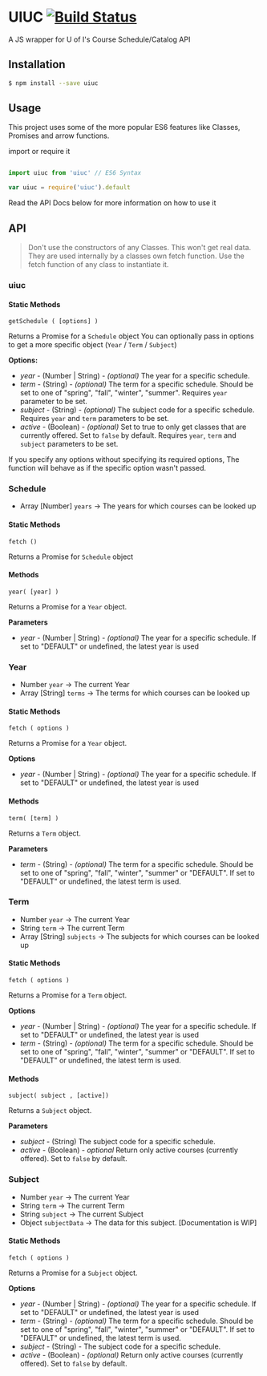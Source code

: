 # UIUC [![Build Status](https://travis-ci.org/pranaygp/uiuc.svg?branch=master)](https://travis-ci.org/pranaygp/uiuc)

A JS wrapper for U of I's Course Schedule/Catalog API

## Installation

```Bash
$ npm install --save uiuc
```

## Usage

This project uses some of the more popular ES6 features like Classes, Promises and arrow functions.

import or require it

```Javascript

import uiuc from 'uiuc' // ES6 Syntax

var uiuc = require('uiuc').default

```

Read the API Docs below for more information on how to use it

## API

> Don't use the constructors of any Classes. This won't get real data. They are used internally by a classes own fetch function. Use the fetch function of any class to instantiate it.

### uiuc

#### Static Methods

`getSchedule ( [options] )`

Returns a Promise for a `Schedule` object
You can optionally pass in options to get a more specific object (`Year` / `Term` / `Subject`)

**Options:**

* *year* - (Number | String) - *(optional)* The year for a specific schedule.
* *term* - (String) - *(optional)* The term for a specific schedule. Should be set to one of "spring", "fall", "winter", "summer". Requires `year` parameter to be set.
* *subject* - (String) - *(optional)* The subject code for a specific schedule.  Requires `year` and `term` parameters to be set.
* *active* - (Boolean) - *(optional)* Set to true to only get classes that are currently offered. Set to `false` by default. Requires `year`,  `term` and `subject` parameters to be set.

If you specify any options without specifying its required options, The function will behave as if the specific option wasn't passed.


### Schedule

* Array [Number] `years`    -> The years for which courses can be looked up

#### Static Methods

`fetch ()`

Returns a Promise for `Schedule` object

#### Methods

`year( [year] )`

Returns a Promise for a `Year` object.

**Parameters**

* *year* - (Number | String) - *(optional)* The year for a specific schedule. If set to "DEFAULT" or undefined, the latest year is used

### Year

* Number `year`             -> The current Year
* Array [String] `terms`    -> The terms for which courses can be looked up

#### Static Methods

`fetch ( options )`

Returns a Promise for a `Year` object.

**Options**

* *year* - (Number | String) - *(optional)* The year for a specific schedule. If set to "DEFAULT" or undefined, the latest year is used

#### Methods

`term( [term] )`

Returns a `Term` object.

**Parameters**

* *term* - (String) - *(optional)* The term for a specific schedule. Should be set to one of "spring", "fall", "winter", "summer" or "DEFAULT". If set to "DEFAULT" or undefined, the latest term is used.

### Term

* Number `year`             -> The current Year
* String `term`             -> The current Term
* Array [String] `subjects` -> The subjects for which courses can be looked up

#### Static Methods

`fetch ( options )`

Returns a Promise for a `Term` object.

**Options**

* *year* - (Number | String) - *(optional)* The year for a specific schedule. If set to "DEFAULT" or undefined, the latest year is used
* *term* - (String) - *(optional)* The term for a specific schedule. Should be set to one of "spring", "fall", "winter", "summer" or "DEFAULT". If set to "DEFAULT" or undefined, the latest term is used.

#### Methods

`subject( subject , [active])`

Returns a `Subject` object.

**Parameters**

* *subject* - (String) The subject code for a specific schedule.
* *active* - (Boolean) - *optional* Return only active courses (currently offered). Set to `false` by default.


### Subject

* Number `year`             -> The current Year
* String `term`             -> The current Term
* String `subject`          -> The current Subject
* Object `subjectData`      -> The data for this subject. [Documentation is WIP]

#### Static Methods

`fetch ( options )`

Returns a Promise for a `Subject` object.

**Options**

* *year* - (Number | String) - *(optional)* The year for a specific schedule. If set to "DEFAULT" or undefined, the latest year is used
* *term* - (String) - *(optional)* The term for a specific schedule. Should be set to one of "spring", "fall", "winter", "summer" or "DEFAULT". If set to "DEFAULT" or undefined, the latest term is used.
* *subject* - (String) - The subject code for a specific schedule.
* *active* - (Boolean) - *(optional)* Return only active courses (currently offered). Set to `false` by default.
